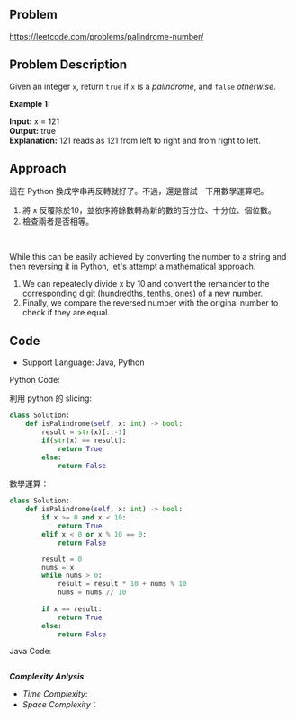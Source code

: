 ## Problem

https://leetcode.com/problems/palindrome-number/

## Problem Description

Given an integer `x`, return `true` if `x` is a *palindrome*, and `false` *otherwise*.


**Example 1:**

**Input:** x = 121  <br>
**Output:** true  <br>
**Explanation:** 121 reads as 121 from left to right and from right to left.



## Approach
這在 Python 換成字串再反轉就好了。不過，還是嘗試一下用數學運算吧。
1. 將 x 反覆除於10，並依序將餘數轉為新的數的百分位、十分位、個位數。
2. 檢查兩者是否相等。

<br>

While this can be easily achieved by converting the number to a string and then reversing it in Python, let's attempt a mathematical approach.

1. We can repeatedly divide x by 10 and convert the remainder to the corresponding digit (hundredths, tenths, ones) of a new number.
2. Finally, we compare the reversed number with the original number to check if they are equal.



## Code

- Support Language: Java, Python

Python Code:

利用 python 的 slicing:
```py
class Solution:
    def isPalindrome(self, x: int) -> bool:
        result = str(x)[::-1]
        if(str(x) == result):
            return True
        else: 
            return False
```

數學運算：
```py
class Solution:
    def isPalindrome(self, x: int) -> bool:
        if x >= 0 and x < 10:
            return True
        elif x < 0 or x % 10 == 0:   
            return False

        result = 0
        nums = x
        while nums > 0:
            result = result * 10 + nums % 10
            nums = nums // 10
        
        if x == result:
            return True
        else:
            return False
```

Java Code:

```

```

**_Complexity Anlysis_**

- _Time Complexity_: 
- _Space Complexity_：
